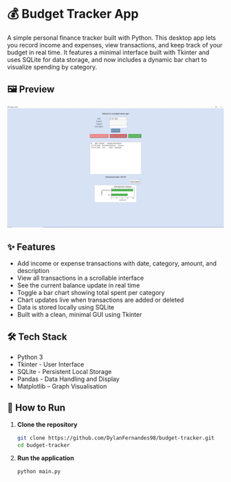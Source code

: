 # 💰 Budget Tracker App

A simple personal finance tracker built with Python. This desktop app lets you record income and expenses, view transactions, and keep track of your budget in real time. It features a minimal interface built with Tkinter and uses SQLite for data storage, and now includes a dynamic bar chart to visualize spending by category.

## 🖼️ Preview

![App Screenshot](./screenshot.JPG)

## ✨ Features

- Add income or expense transactions with date, category, amount, and description  
- View all transactions in a scrollable interface  
- See the current balance update in real time
- Toggle a bar chart showing total spent per category
- Chart updates live when transactions are added or deleted
- Data is stored locally using SQLite  
- Built with a clean, minimal GUI using Tkinter  

## 🛠 Tech Stack

- Python 3  
- Tkinter - User Interface  
- SQLite - Persistent Local Storage
- Pandas - Data Handling and Display
- Matplotlib – Graph Visualisation

## 🚀 How to Run

1. **Clone the repository**
   ```bash
   git clone https://github.com/DylanFernandes98/budget-tracker.git
   cd budget-tracker
2. **Run the application**
   ```bash
   python main.py


